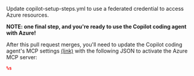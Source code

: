 Update copilot-setup-steps.yml to use a federated credential to access Azure resources.

**NOTE: one final step, and you're ready to use the Copilot coding agent with Azure!**

After this pull request merges, you'll need to update the Copilot coding agent's MCP settings [(link)](%s) with
the following JSON to activate the Azure MCP server:

```json
%s
```
